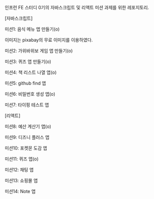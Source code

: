 인프런 FE 스터디 0기의 자바스크립트 및 리액트 미션 과제를 위한 레포지토리.

[자바스크립트]

미션1: 음식 메뉴 앱 만들기(o)

이미지는 pixabay의 무료 이미지를 이용하였다.

미션2: 가위바위보 게임 앱 만들기(o)

미션3: 퀴즈 앱 만들기(o)

미션4: 책 리스트 나열 앱(o)

미션5: github find 앱

미션6: 비밀번호 생성 앱(o)

미션7: 타이핑 테스트 앱

[리액트]

미션8: 예산 계산기 앱(o)

미션9: 디즈니 플러스 앱

미션10: 포켓몬 도감 앱

미션11: 퀴즈 앱(o)

미션12: 채팅 앱

미션13: 쇼핑몰 앱

미션14: Note 앱
